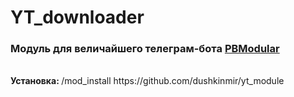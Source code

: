 # YT_downloader

### Модуль для величайшего телеграм-бота [PBModular](https://github.com/PBModular/bot)
<br>
<b>Установка: </b>/mod_install https://github.com/dushkinmir/yt_module
